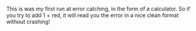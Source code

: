 This is was my first run at error catching, in the form of a calculator. So if you try to add 1 + red, it will read you the error in a nice clean format without crashing!
